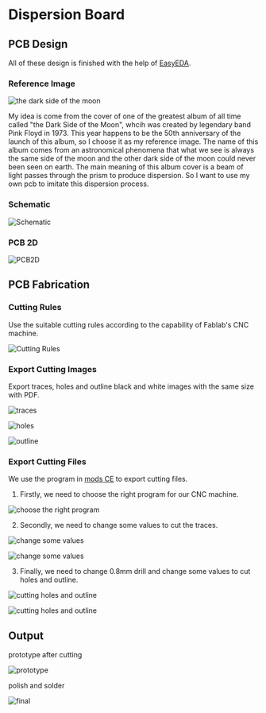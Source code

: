 # Dispersion Board

## PCB Design

All of these design is finished with the help of [EasyEDA](https://pro.easyeda.com/editor).

### Reference Image

![the dark side of the moon](./Design/thedarksideofthemoon.jpeg)

My idea is come from the cover of one of the greatest album of all time called "the Dark Side of the Moon", whcih was created by legendary band Pink Floyd in 1973. This year happens to be the 50th anniversary of the launch of this album, so I choose it as my reference image. The name of this album comes from an astronomical phenomena that what we see is always the same side of the moon and the other dark side of the moon could never been seen on earth. The main meaning of this album cover is a beam of light passes through the prism to produce dispersion. So I want to use my own pcb to imitate this dispersion process.

### Schematic

![Schematic](./Design/Schematic.png)

### PCB 2D

![PCB2D](./Design/PCB.png)

## PCB Fabrication

### Cutting Rules

Use the suitable cutting rules according to the capability of Fablab's CNC machine.

![Cutting Rules](./Fabrication/DesignRules.png)

### Export Cutting Images

Export traces, holes and outline black and white images with the same size with PDF. 

![traces](./Fabrication/traces.png)

![holes](./Fabrication/holes.png)

![outline](./Fabrication/outline.png)

### Export Cutting Files

We use the program in [mods CE](https://modsproject.org/) to export cutting files.

1. Firstly, we need to choose the right program for our CNC machine.

![choose the right program](./Fabrication/1.png)

2. Secondly, we need to change some values to cut the traces.

![change some values](./Fabrication/2.png)

![change some values](./Fabrication/3.png)

3. Finally, we need to change 0.8mm drill and change some values to cut holes and outline.

![cutting holes and outline](./Fabrication/4.png)

![cutting holes and outline](./Fabrication/3.png)

## Output

prototype after cutting

![prototype](./Fabrication/prototype.png)

polish and solder

![final](./Fabrication/final.png)
